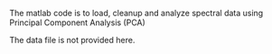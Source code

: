 The matlab code is to load, cleanup and analyze spectral data using Principal Component Analysis (PCA)

The data file is not provided here.

